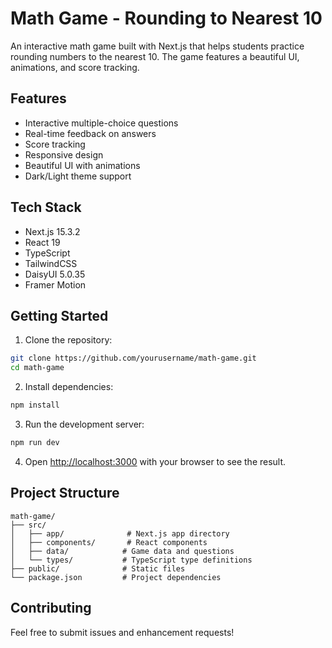 # Math Game - Rounding to Nearest 10

An interactive math game built with Next.js that helps students practice rounding numbers to the nearest 10. The game features a beautiful UI, animations, and score tracking.

## Features

- Interactive multiple-choice questions
- Real-time feedback on answers
- Score tracking
- Responsive design
- Beautiful UI with animations
- Dark/Light theme support

## Tech Stack

- Next.js 15.3.2
- React 19
- TypeScript
- TailwindCSS
- DaisyUI 5.0.35
- Framer Motion

## Getting Started

1. Clone the repository:
```bash
git clone https://github.com/yourusername/math-game.git
cd math-game
```

2. Install dependencies:
```bash
npm install
```

3. Run the development server:
```bash
npm run dev
```

4. Open [http://localhost:3000](http://localhost:3000) with your browser to see the result.

## Project Structure

```
math-game/
├── src/
│   ├── app/              # Next.js app directory
│   ├── components/       # React components
│   ├── data/            # Game data and questions
│   └── types/           # TypeScript type definitions
├── public/              # Static files
└── package.json         # Project dependencies
```

## Contributing

Feel free to submit issues and enhancement requests!
